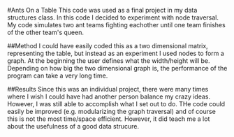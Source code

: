 #Ants On a Table
This code was used as a final project in my data structures class. In this code I decided to experiment with node traversal. My code simulates two ant teams fighting eachother until one team finishes of the other team's queen. 

##Method
I could have easily coded this as a two dimensional matrix, representing the table, but instead as an experiment I used nodes to form a graph. At the beginning the user defines what the width/height will be. Depending on how big the two dimensional graph is, the performance of the program can take a very long time. 

##Results
Since this was an individual project, there were many times where I wish I could have had another person balance my crazy ideas. However, I was still able to accomplish what I set out to do. THe code could easily be improved (e.g. modularizing the graph traversal) and of course this is not the most time/space efficient. However, it did teach me a lot about the usefulness of a good data strucure.
